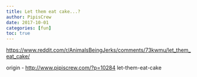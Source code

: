 ```yaml
---
title: Let them eat cake...?
author: PipisCrew
date: 2017-10-01
categories: [fun]
toc: true
---
```


https://www.reddit.com/r/AnimalsBeingJerks/comments/73kwmu/let_them_eat_cake/

origin - http://www.pipiscrew.com/?p=10284 let-them-eat-cake